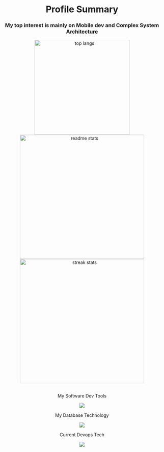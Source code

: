 <h1 align="center">Profile Summary</h1>
<h3 align="center">My top interest is mainly on Mobile dev and Complex System Architecture</h3>

<div align=center>
  <img width=298 src="https://github-readme-stats.vercel.app/api/top-langs/?username=RAFLY404&layout=compact&theme=react&border_radius=10&size_weight=0.5&count_weight=0.5&exclude_repo=github-readme-stats" alt="top langs" />
  <img width=390 src="https://github-readme-stats-salesp07.vercel.app/api?username=RAFLY404&count_private=true&show_icons=true&theme=react&rank_icon=github&border_radius=10" alt="readme stats" />
  <br/>
  <img width=390 align="center"  src="https://streak-stats.demolab.com/?user=RAFLY404&count_private=true&theme=react&border_radius=10" alt="streak stats"/>
</div>

<br>

<p align="center">My Software Dev Tools</p>
<p align="center">
  <a>
    <img src="https://skillicons.dev/icons?i=nodejs,express,flutter,react,vite,tailwind,laravel,c,js,php"/>
  </a>
</p>

<p align="center">My Database Technology</p>
<p align="center">
  <a>
    <img src="https://skillicons.dev/icons?i=mysql,postgres,mongodb"/>
  </a>
</p>

<p align="center">Current Devops Tech</p>
<p align="center">
  <a>
    <img src="https://skillicons.dev/icons?i=windows,git,github"/>
  </a>
</p>
